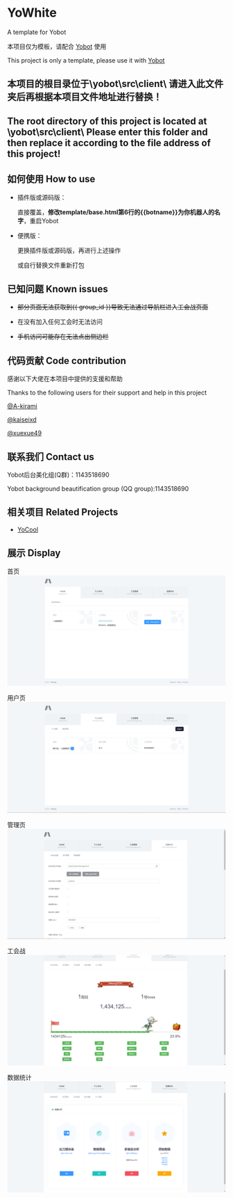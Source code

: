# YoWhite
A template for Yobot

本项目仅为模板，请配合 [Yobot](https://github.com/pcrbot/yobot) 使用

This project is only a template, please use it with [Yobot](https://github.com/pcrbot/yobot)

## 本项目的根目录位于\yobot\src\client\ 请进入此文件夹后再根据本项目文件地址进行替换！
## The root directory of this project is located at \yobot\src\client\ Please enter this folder and then replace it according to the file address of this project!

## 如何使用 How to use

- 插件版或源码版：

  直接覆盖，**修改template/base.html第6行的{{botname}}为你机器人的名字**，重启Yobot 

- 便携版：

  更换插件版或源码版，再进行上述操作

  或自行替换文件重新打包

## 已知问题 Known issues

- ~~部分页面无法获取到{{ group_id }}导致无法通过导航栏进入工会战页面~~

- 在没有加入任何工会时无法访问

- ~~手机访问可能存在无法点出侧边栏~~

## 代码贡献 Code contribution

感谢以下大佬在本项目中提供的支援和帮助

Thanks to the following users for their support and help in this project

[@A-kirami](https://github.com/A-kirami)

[@kaiseixd](https://github.com/kaiseixd)

[@xuexue49](https://github.com/xuexue49)

## 联系我们 Contact us

Yobot后台美化组(Q群)：1143518690

Yobot background beautification group (QQ group):1143518690

## 相关项目 Related Projects

- [YoCool](https://github.com/A-kirami/YoCool/)

## 展示 Display

首页
![Index](img/index.png)

用户页
![User](img/user.png)

管理页
![Admin](img/admin.png)

工会战
![Clan_index](img/clan_index.png)

数据统计
![Clan_stat](img/clan_stat.png)

